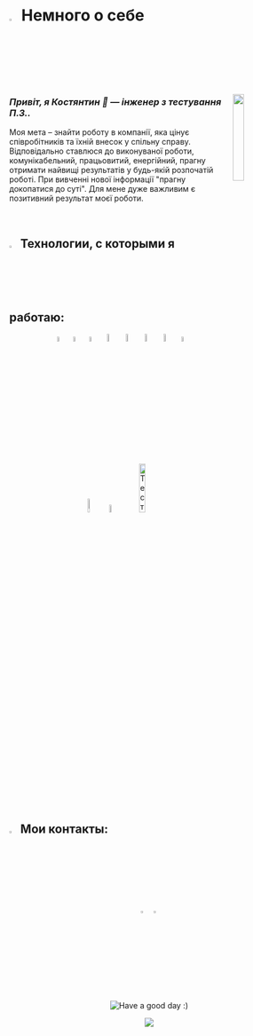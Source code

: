 # <img src="https://raw.githubusercontent.com/Grom-Zadira85/Qa-engeneer/97b03bbac55e3b27189340c54081b032e64f9367/img/chat.png" width="3%"/> Немного о себе

<img align="right" width="20%" src="https://raw.githubusercontent.com/Grom-Zadira85/Qa-engeneer/97b03bbac55e3b27189340c54081b032e64f9367/img/kak-stat-testirovshchikom-po_mini.png"> 

### _Привіт, я Костянтин 👋 — інженер з тестування П.З.._ 

<p align="left">
Моя мета – знайти роботу в компанії, яка цінує співробітників та їхній внесок у спільну справу.
Відповідально ставлюся до виконуваної роботи, комунікабельний, працьовитий, енергійний, прагну отримати найвищі 
результатів у будь-якій розпочатій роботі. При вивченні нової інформації "прагну докопатися до суті". 
Для мене дуже важливим є позитивний результат моєї роботи.
</p>

<br/>

## <img src="https://raw.githubusercontent.com/Grom-Zadira85/Qa-engeneer/97b03bbac55e3b27189340c54081b032e64f9367/img/tools.png" title="Technology stack" width="3%"/> Технологии, с которыми я работаю:



<p align="center">
    <img title="Postman" src="https://raw.githubusercontent.com/Grom-Zadira85/Qa-engeneer/97b03bbac55e3b27189340c54081b032e64f9367/img/icons8-postman-is-the-only-complete-api-development-environment-48.png" width="5%"/>  
    <img title="REST API" src="https://raw.githubusercontent.com/Grom-Zadira85/Qa-engeneer/97b03bbac55e3b27189340c54081b032e64f9367/img/icons8-%D0%BD%D0%B0%D1%81%D1%82%D1%80%D0%BE%D0%B9%D0%BA%D0%B8-api-50%20(1).png" width="5%"/>  
    <img title="Git" src="https://raw.githubusercontent.com/Grom-Zadira85/Qa-engeneer/75369cfdb4e93c661089ffa06df6cbd52f82bfc7/img/17119660-logotipo-do-github-icone-do-git-hub-com-texto-em-fundo-branco-e-preto-gratis-vetor.jpg" width="5%"/> 
    <img title="Python" src="https://raw.githubusercontent.com/Grom-Zadira85/Qa-engeneer/97b03bbac55e3b27189340c54081b032e64f9367/img/icons8-%D0%BF%D0%B8%D1%82%D0%BE%D0%BD-48.png"width="6%"/> 
    <img title="Selenium" src="https://raw.githubusercontent.com/Grom-Zadira85/Qa-engeneer/97b03bbac55e3b27189340c54081b032e64f9367/img/icons8-%D0%B0%D0%B2%D1%82%D0%BE%D0%BC%D0%B0%D1%82%D0%B8%D0%B7%D0%B0%D1%86%D0%B8%D1%8F-%D1%82%D0%B5%D1%81%D1%82%D0%B8%D1%80%D0%BE%D0%B2%D0%B0%D0%BD%D0%B8%D1%8F-selenium-48.png"width="6%"/> 
    <img title="SQL" src="https://raw.githubusercontent.com/Grom-Zadira85/Qa-engeneer/8d8606f8446b98089e81a4146a4c83df86cf0fe0/img/icons8-mysql-48.png" width="6%"/> 
    <img title="Trello" src="https://raw.githubusercontent.com/Grom-Zadira85/Qa-engeneer/75369cfdb4e93c661089ffa06df6cbd52f82bfc7/img/icons8-trello-48.png" width="6%"/> 
    <img title="jira" src="https://raw.githubusercontent.com/Grom-Zadira85/Qa-engeneer/97b03bbac55e3b27189340c54081b032e64f9367/img/icons8-jira-48.png" width="5%"/> 
    <br/>
    <img title="DevTools" src="https://img.shields.io/badge/-DevTools-ffc933%3F" width="8%"/> 
    <img title="Pytest" src="https://img.shields.io/badge/-Pytest-ffc933%3F" width="6%"/> 
    <img title="Тестирование ПО" src="https://img.shields.io/badge/-%D0%A2%D0%B5%D1%81%D1%82%D0%B8%D1%80%D0%BE%D0%B2%D0%B0%D0%BD%D0%B8%D0%B5%20%D0%9F%D0%9E-ffc933%3F"width="15%"/>   
</p>

<br/>

## <img src="https://raw.githubusercontent.com/Grom-Zadira85/Qa-engeneer/97b03bbac55e3b27189340c54081b032e64f9367/img/contacts.png" title="Contacts" width="3%"/> Мои контакты:

<p align="center">
    <a href="https://t.me/Konstanta_nius"><img width="3%" title="Telegram" src="https://raw.githubusercontent.com/Grom-Zadira85/Qa-engeneer/97b03bbac55e3b27189340c54081b032e64f9367/img/icons8-%D1%82%D0%B5%D0%BB%D0%B5%D0%B3%D1%80%D0%B0%D0%BC-94.png" alt="Telegram"></a>&nbsp;
    <a href="https://www.linkedin.com/in/константин-курило/"><img width="3%" title="LinkedIn" src="https://raw.githubusercontent.com/Grom-Zadira85/Qa-engeneer/97b03bbac55e3b27189340c54081b032e64f9367/img/icons8-%D0%BB%D0%B8%D0%BD%D0%BA%D0%B5%D0%B4%D0%B8%D0%BD-48.png" alt="LinkedIn"></a>&nbsp;
</p>

<br/>

<p align="center">
    <img title="Have a good day :)" src="https://readme-typing-svg.herokuapp.com/?color=ba79ff&font=montserrat-medium&size=20&center=true&vCenter=true&lines=I+like+testing+|+%D0%A5%D0%BE%D1%80%D0%BE%D1%88%D0%B5%D0%B3%D0%BE+%D0%B4%D0%BD%D1%8F+:)">
</p>

<p align="center">
    <img src="https://raw.githubusercontent.com/Trilokia/Trilokia/379277808c61ef204768a61bbc5d25bc7798ccf1/bottom_header.svg">
</p>
